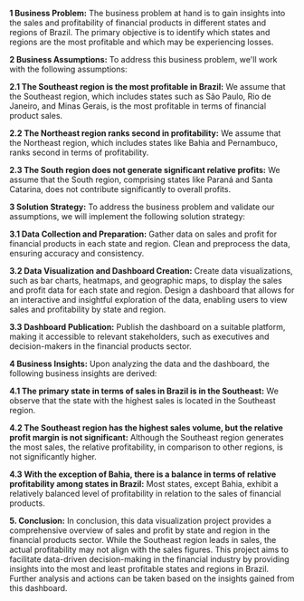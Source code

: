 **1 Business Problem:**
The business problem at hand is to gain insights into the sales and profitability of financial products in different states and regions of Brazil. The primary objective is to identify which states and regions are the most profitable and which may be experiencing losses.

**2 Business Assumptions:**
To address this business problem, we'll work with the following assumptions:

**2.1 The Southeast region is the most profitable in Brazil:**
We assume that the Southeast region, which includes states such as São Paulo, Rio de Janeiro, and Minas Gerais, is the most profitable in terms of financial product sales.

**2.2 The Northeast region ranks second in profitability:**
We assume that the Northeast region, which includes states like Bahia and Pernambuco, ranks second in terms of profitability.

**2.3 The South region does not generate significant relative profits:**
We assume that the South region, comprising states like Paraná and Santa Catarina, does not contribute significantly to overall profits.

**3 Solution Strategy:**
To address the business problem and validate our assumptions, we will implement the following solution strategy:

**3.1 Data Collection and Preparation:**
Gather data on sales and profit for financial products in each state and region.
Clean and preprocess the data, ensuring accuracy and consistency.

**3.2 Data Visualization and Dashboard Creation:**
Create data visualizations, such as bar charts, heatmaps, and geographic maps, to display the sales and profit data for each state and region.
Design a dashboard that allows for an interactive and insightful exploration of the data, enabling users to view sales and profitability by state and region.

**3.3 Dashboard Publication:**
Publish the dashboard on a suitable platform, making it accessible to relevant stakeholders, such as executives and decision-makers in the financial products sector.

**4 Business Insights:**
Upon analyzing the data and the dashboard, the following business insights are derived:

**4.1 The primary state in terms of sales in Brazil is in the Southeast:**
We observe that the state with the highest sales is located in the Southeast region.

**4.2 The Southeast region has the highest sales volume, but the relative profit margin is not significant:**
Although the Southeast region generates the most sales, the relative profitability, in comparison to other regions, is not significantly higher.

**4.3 With the exception of Bahia, there is a balance in terms of relative profitability among states in Brazil:**
Most states, except Bahia, exhibit a relatively balanced level of profitability in relation to the sales of financial products.

**5. Conclusion:**
In conclusion, this data visualization project provides a comprehensive overview of sales and profit by state and region in the financial products sector. While the Southeast region leads in sales, the actual profitability may not align with the sales figures. This project aims to facilitate data-driven decision-making in the financial industry by providing insights into the most and least profitable states and regions in Brazil. Further analysis and actions can be taken based on the insights gained from this dashboard.
